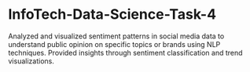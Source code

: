 # InfoTech-Data-Science-Task-4
Analyzed and visualized sentiment patterns in social media data to understand public opinion on specific topics or brands using NLP techniques. Provided insights through sentiment classification and trend visualizations.
